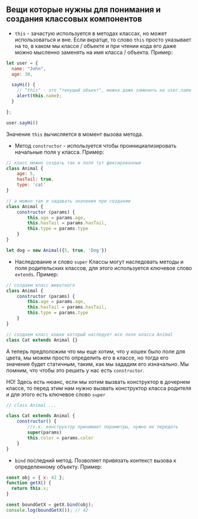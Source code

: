 ## Вещи которые нужны для понимания и создания классовых компонентов

* `this` - зачастую используется в методах классах, но может использоваться и вне. Если вкратце, то слово `this` просто указывает на то, в каком мы классе / объекте и при чтении кода его даже можно мысленно заменять на имя класса / объекта. Пример:

```javascript
let user = {
  name: "John",
  age: 30,

  sayHi() {
    // "this" - это "текущий объект", можно даже заменить на user.name
    alert(this.name);
  }

};

user.sayHi()
```
Значение `this` вычисляется в момент вызова метода.

* Метод `constructor` - используется чтобы проинициализировать начальные поля у класса. Пример:
```javascript
// класс можно создать так и поля тут фиксированные
class Animal {
    age: 5,
    hasTail: true,
    type: 'cat'
}

// а можно так и задавать значения при создании
class Animal {
    constructor (params) {
        this.age = params.age,
        this.hasTail = params.hasTail,
        this.type = params.type
    }
}

let dog = new Animal({5, true, 'Dog'})
```
* Наследование и слово `super`
Классы могут наследовать методы и поля родительских классов, для этого используется ключевое слово `extends`. Пример:
```javascript
// создаем класс животного
class Animal {
    constructor (params) {
        this.age = params.age,
        this.hasTail = params.hasTail,
        this.type = params.type
    }
}

// создаем класс кошки который наследует все поля класса Animal
class Cat extends Animal {}
```
А теперь предположим что мы еще хотим, что у кошек было поле для цвета, мы можем просто определить его в классе, но тогда его значение будет статичным, таким, как мы зададим его изначально. Мы помним, что чтобы это решить у нас есть `constructor`. 

НО! Здесь есть нюанс, если мы хотим вызвать конструктор в дочернем классе, то перед этим нам нужно вызвать конструктор класса родителя и для этого есть ключевое слово `super`

```javascript
// class Animal ... 

class Cat extends Animal {
    constructor() {
        //т.к. конструктор принимает параметры, нужно их передать
        super(params)
        this.color = params.color
    }
}
```
* `bind` последний метод. Позволяет привязать контекст вызова к определенному объекту. Пример:
```javascript
const obj = { x: 42 };
function getX() {
  return this.x;
}

const boundGetX = getX.bind(obj);
console.log(boundGetX()); // 42
```